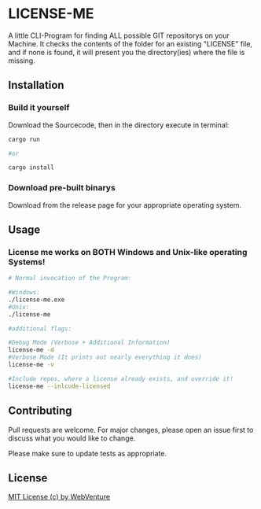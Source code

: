 # LICENSE-ME

A little CLI-Program for finding ALL possible GIT repositorys on your Machine.
It checks the contents of the folder for an existing "LICENSE" file, and if none is found,
it will present you the directory(ies) where the file is missing.

## Installation

### Build it yourself
Download the Sourcecode, then in the directory execute in terminal:

```bash
cargo run

#or

cargo install
```
### Download pre-built binarys

Download from the release page for your appropriate operating system.

## Usage

### License me works on BOTH Windows and Unix-like operating Systems!
```bash
# Normal invocation of the Program:

#Windows:
./license-me.exe
#Unix:
./license-me

#additional flags:

#Debug Mode (Verbose + Additional Information)
license-me -d
#Verbose Mode (It prints out nearly everything it does)
license-me -v

#Include repos, where a license already exists, and override it!
license-me --inlcude-licensed
```

## Contributing
Pull requests are welcome. For major changes, please open an issue first to discuss what you would like to change.

Please make sure to update tests as appropriate.

## License
[MIT License (c) by WebVenture](https://opensource.org/licenses/MIT)